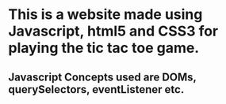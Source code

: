 # This is a website made using Javascript, html5 and CSS3 for playing the tic tac toe game.
## Javascript Concepts used are DOMs, querySelectors, eventListener etc.
